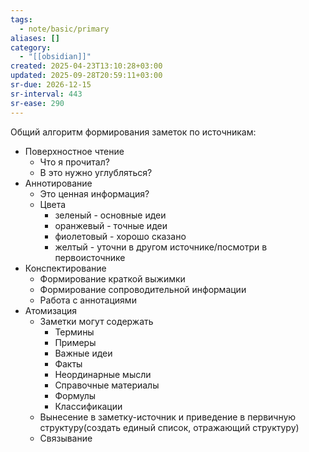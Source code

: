 ```yaml
---
tags:
  - note/basic/primary
aliases: []
category:
  - "[[obsidian]]"
created: 2025-04-23T13:10:28+03:00
updated: 2025-09-28T20:59:11+03:00
sr-due: 2026-12-15
sr-interval: 443
sr-ease: 290
---
```


Общий алгоритм формирования заметок по источникам:
- Поверхностное чтение
	- Что я прочитал?
	- В это нужно углубляться?
- Аннотирование
	- Это ценная информация?
	- Цвета
		- зеленый - основные идеи
		- оранжевый - точные идеи
		- фиолетовый - хорошо сказано
		- желтый - уточни в другом источнике/посмотри в первоисточнике
- Конспектирование
	- Формирование краткой выжимки
	- Формирование сопроводительной информации
	- Работа с аннотациями
- Атомизация
	- Заметки могут содержать
		- Термины
		- Примеры
		- Важные идеи
		- Факты
		- Неординарные мысли
		- Справочные материалы
		- Формулы
		- Классификации
	- Вынесение в заметку-источник и приведение в первичную структуру(создать единый список, отражающий структуру)
	- Связывание
	- Помещение заметок в иные структуры(зачем?)(в иерархические заметки) (в проекты)
